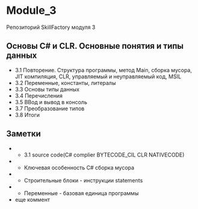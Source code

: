 # Module_3
Репозиторий SkillFactory модуля 3
## Основы С# и CLR. Основные понятия и типы данных
* 3.1 Повторение. Структура программы, метод Main, сборка мусора, JIT компиляция, CLR, управляемый и неуправляемый код, MSIL
* 3.2 Переменные, константы, литералы
* 3.3 Основы типы данных
* 3.4 Перечисления
* 3.5 ВВод и вывод в консоль
* 3.7 Преобразование типов
* 3.8 Итоги
## Заметки 
* * 3.1 source code(C# complier BYTECODE_CIL CLR NATIVECODE)
* * Ключевая особенность C#  сборка мусора
* * Строительные блоки - инструкции statements
* * Переменные - базовая единица программы
* еще коммент